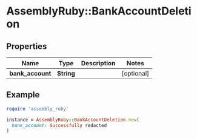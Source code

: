 # AssemblyRuby::BankAccountDeletion

## Properties

| Name | Type | Description | Notes |
| ---- | ---- | ----------- | ----- |
| **bank_account** | **String** |  | [optional] |

## Example

```ruby
require 'assembly_ruby'

instance = AssemblyRuby::BankAccountDeletion.new(
  bank_account: Successfully redacted
)
```

